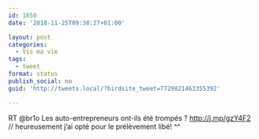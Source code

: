 ```yaml
---
id: 1850
date: '2010-11-25T09:38:27+01:00'

layout: post
categories:
  - Vis ma vie
tags:
  - tweet
format: status
publish_social: no
guid: 'http://tweets.local/?birdsite_tweet=7729821463355392'

---
```


RT @br1o Les auto-entrepreneurs ont-ils été trompés ? http://j.mp/gzY4F2 // heureusement j’ai opté pour le prélèvement libé! ^^